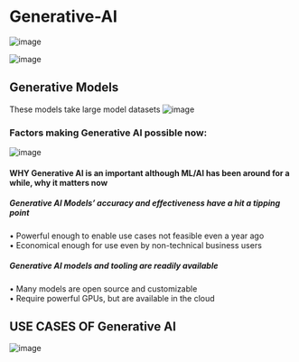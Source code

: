 # Generative-AI

![image](https://github.com/ijaz-lab/Generative-AI/assets/78338522/ec2f3e09-f7dd-45e7-9064-ea71b7235cdb)

![image](https://github.com/ijaz-lab/Generative-AI/assets/78338522/34f2fb26-cd66-45e9-8310-fd91b6ba5306)

## Generative Models
These models take large model datasets
![image](https://github.com/ijaz-lab/Generative-AI/assets/78338522/48f630d8-cdc7-4df2-b6f1-8186a8163ae8)

### Factors making Generative AI possible now:
![image](https://github.com/ijaz-lab/Generative-AI/assets/78338522/b33a5cb3-8e04-49bd-9304-57409e079718)

#### WHY Generative AI is an important although ML/AI has been around for a while, why it matters now
##### Generative AI Models’ accuracy and effectiveness have a hit a tipping point
•	Powerful enough to enable use cases not feasible even a year ago\
•	Economical enough for use even by non-technical business users
##### Generative AI models and tooling are readily available
•	Many models are open source and customizable\
•	Require powerful GPUs, but are available in the cloud
## USE CASES OF Generative AI
![image](https://github.com/ijaz-lab/Generative-AI/assets/78338522/4a742b0a-fd21-4c82-b608-41059f47e3bc)



